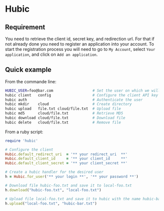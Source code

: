 Hubic
=====

Requirement
-----------
You need to retrieve the client id, secret key, and redirection url. 
For that if not already done you need to register an application into
your account. 
To start the registration process you will need to go to ``My Account``,
select ``Your application``, and click on ``Add an application``.

Quick example
-------------
From the commande line:

```sh
HUBIC_USER=foo@bar.com                  # Set the user on which we will act
hubic client   config                   # Configure the client API key
hubic auth                              # Authenticate the user
hubic mkdir    cloud                    # Create directory
hubic upload   file.txt cloud/file.txt  # Upload file
hubic md5      cloud/file.txt           # Retrieve MD5
hubic download cloud/file.txt           # Download file
hubic delete   cloud/file.txt           # Remove file
```

From a ruby script:
```ruby
require 'hubic'

# Configure the client 
Hubic.default_redirect_uri  = '** your redirect_uri  **'
Hubic.default_client_id     = '** your client_id     **'
Hubic.default_client_secret = '** your client_secret **'

# Create a hubic handler for the desired user
h = Hubic.for_user('** your login **', '** your password **')

# Download file hubic-foo.txt and save it to local-foo.txt
h.download("hubic-foo.txt", "local-foo.txt")

# Upload file local-foo.txt and save it to hubic with the name hubic-bar.txt
h.upload("local-foo.txt", "hubic-bar.txt")
```


